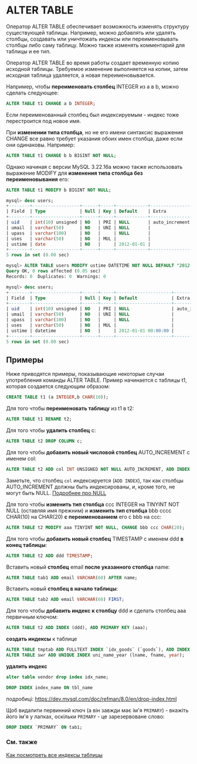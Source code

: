 # ALTER TABLE

Оператор ALTER TABLE обеспечивает возможность изменять структуру существующей таблицы. Например, можно добавлять или удалять столбцы, создавать или уничтожать индексы или переименовывать столбцы либо саму таблицу. Можно также изменять комментарий для таблицы и ее тип.

Оператор ALTER TABLE во время работы создает временную копию исходной таблицы. Требуемое изменение выполняется на копии, затем исходная таблица удаляется, а новая переименовывается.

Например, чтобы **переименовать столбец** INTEGER из a в b, можно сделать следующее:

```sql
ALTER TABLE t1 CHANGE a b INTEGER;
```

Если переименованный столбец был индексируемым - индекс тоже перестроится под новое имя.

При **изменении типа столбца**, но не его имени синтаксис выражения CHANGE все равно требует указания обоих имен столбца, даже если они одинаковы. Например:

```sql
ALTER TABLE t1 CHANGE b b BIGINT NOT NULL;
```

Однако начиная с версии MySQL 3.22.16a можно также использовать выражение MODIFY для **изменения типа столбца без переименовывания** его:

```sql
ALTER TABLE t1 MODIFY b BIGINT NOT NULL;
```

```sql
mysql> desc users;
+--------+------------------+------+-----+------------+----------------+
| Field  | Type             | Null | Key | Default    | Extra          |
+--------+------------------+------+-----+------------+----------------+
| uid    | int(10) unsigned | NO   | PRI | NULL       | auto_increment |
| umail  | varchar(50)      | NO   | UNI | NULL       |                |
| upass  | varchar(100)     | NO   |     | NULL       |                |
| uses   | varchar(50)      | NO   | MUL |            |                |
| ustime | date             | NO   |     | 2012-01-01 |                |
+--------+------------------+------+-----+------------+----------------+
5 rows in set (0.00 sec)

mysql> ALTER TABLE users MODIFY ustime DATETIME NOT NULL DEFAULT "2012-01-01 00:00:00";
Query OK, 0 rows affected (0.05 sec)
Records: 0  Duplicates: 0  Warnings: 0

mysql> desc users;
+--------+------------------+------+-----+---------------------+----------------+
| Field  | Type             | Null | Key | Default             | Extra          |
+--------+------------------+------+-----+---------------------+----------------+
| uid    | int(10) unsigned | NO   | PRI | NULL                | auto_increment |
| umail  | varchar(50)      | NO   | UNI | NULL                |                |
| upass  | varchar(100)     | NO   |     | NULL                |                |
| uses   | varchar(50)      | NO   | MUL |                     |                |
| ustime | datetime         | NO   |     | 2012-01-01 00:00:00 |                |
+--------+------------------+------+-----+---------------------+----------------+
5 rows in set (0.00 sec)
```

## Примеры

Ниже приводятся примеры, показывающие некоторые случаи употребления команды ALTER TABLE. Пример начинается с таблицы t1, которая создается следующим образом:

```sql
CREATE TABLE t1 (a INTEGER,b CHAR(10));
```

Для того чтобы **переименовать таблицу** из t1 в t2:

```sql
ALTER TABLE t1 RENAME t2;
```

Для того чтобы **удалить столбец** c:

```sql
ALTER TABLE t2 DROP COLUMN c;
```

Для того чтобы **добавить новый числовой столбец** AUTO_INCREMENT с именем col:

```sql
ALTER TABLE t2 ADD col INT UNSIGNED NOT NULL AUTO_INCREMENT, ADD INDEX (col);
```

Заметьте, что столбец `col` индексируется (`ADD INDEX`), так как столбцы AUTO_INCREMENT должны быть индексированы, и, кроме того, не могут быть NULL. [Подробнее про NULL](/mysql/null/)

Для того чтобы **изменить тип столбца** ccс INTEGER на TINYINT NOT NULL (оставляя имя прежним) и **изменить тип столбца** bbb сccc CHAR(10) на CHAR(20) **с переименованием** его с bbb на ccc:

```sql
ALTER TABLE t2 MODIFY aaa TINYINT NOT NULL, CHANGE bbb ccc CHAR(20);
```

Для того чтобы **добавить новый столбец** TIMESTAMP с именем ddd **в конец таблицы**:

```sql
ALTER TABLE t2 ADD ddd TIMESTAMP;
```

Вставить новый **столбец** email **после указанного столбца** name:

```sql
ALTER TABLE tab1 ADD email VARCHAR(60) AFTER name;
```

Вставить новый **столбец в начало таблицы**:

```sql
ALTER TABLE tab2 ADD email VARCHAR(60) FIRST;
```

Для того чтобы **добавить индекс к столбцу** ddd и сделать столбец aaa первичным ключом:

```sql
ALTER TABLE t2 ADD INDEX (ddd), ADD PRIMARY KEY (aaa);
```

**создать индексы** к таблице

```sql
ALTER TABLE tmptab ADD FULLTEXT INDEX `idx_goods` (`goods`), ADD INDEX `idx_price` (`price`);
ALTER TABLE swr ADD UNIQUE INDEX uni_name_year (lname, fname, year);
```

**удалить индекс**

```sql
alter table vendor drop index idx_name;
```

```sql
DROP INDEX index_name ON tbl_name
```
подробиці: <https://dev.mysql.com/doc/refman/8.0/en/drop-index.html>

Щоб видалити первинний ключ (а він завжди має ім'я `PRIMARY`) - вкажіть його ім'я у лапках, оскільки `PRIMARY` - це зарезервоване слово:

```sql
DROP INDEX `PRIMARY` ON tab1;
```

### См. также

[Как посмотреть все индексы таблицы](mysql:show_index)

